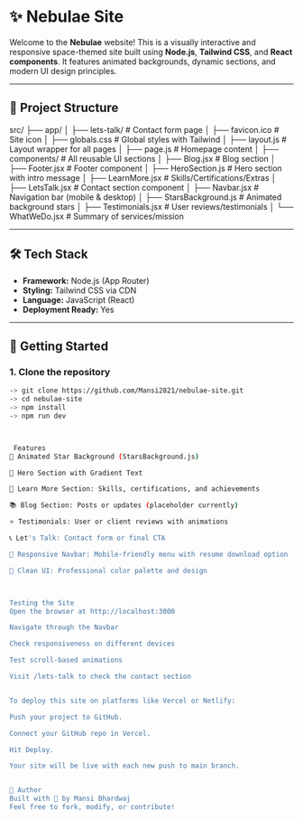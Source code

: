 # ✨ Nebulae Site

Welcome to the **Nebulae** website! This is a visually interactive and responsive space-themed site built using **Node.js**, **Tailwind CSS**, and **React components**. It features animated backgrounds, dynamic sections, and modern UI design principles.

---

## 📁 Project Structure

src/
├── app/
│ ├── lets-talk/ # Contact form page
│ ├── favicon.ico # Site icon
│ ├── globals.css # Global styles with Tailwind
│ ├── layout.js # Layout wrapper for all pages
│ ├── page.js # Homepage content
│
├── components/ # All reusable UI sections
│ ├── Blog.jsx # Blog section
│ ├── Footer.jsx # Footer component
│ ├── HeroSection.js # Hero section with intro message
│ ├── LearnMore.jsx # Skills/Certifications/Extras
│ ├── LetsTalk.jsx # Contact section component
│ ├── Navbar.jsx # Navigation bar (mobile & desktop)
│ ├── StarsBackground.js # Animated background stars
│ ├── Testimonials.jsx # User reviews/testimonials
│ └── WhatWeDo.jsx # Summary of services/mission

---

## 🛠️ Tech Stack

- **Framework:** Node.js (App Router)
- **Styling:** Tailwind CSS via CDN
- **Language:** JavaScript (React)
- **Deployment Ready:** Yes

---

## 🚀 Getting Started

### 1. Clone the repository

```bash
-> git clone https://github.com/Mansi2821/nebulae-site.git
-> cd nebulae-site
-> npm install
-> npm run dev



 Features
🔭 Animated Star Background (StarsBackground.js)

🎯 Hero Section with Gradient Text

🧠 Learn More Section: Skills, certifications, and achievements

📚 Blog Section: Posts or updates (placeholder currently)

⭐ Testimonials: User or client reviews with animations

📞 Let's Talk: Contact form or final CTA

🧭 Responsive Navbar: Mobile-friendly menu with resume download option

🎨 Clean UI: Professional color palette and design



Testing the Site
Open the browser at http://localhost:3000

Navigate through the Navbar

Check responsiveness on different devices

Test scroll-based animations

Visit /lets-talk to check the contact section


To deploy this site on platforms like Vercel or Netlify:

Push your project to GitHub.

Connect your GitHub repo in Vercel.

Hit Deploy.

Your site will be live with each new push to main branch.


🙌 Author
Built with 💙 by Mansi Bhardwaj
Feel free to fork, modify, or contribute!